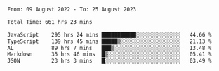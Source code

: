
<!--START_SECTION:waka-->

```txt
From: 09 August 2022 - To: 25 August 2023

Total Time: 661 hrs 23 mins

JavaScript    295 hrs 24 mins ███████████░░░░░░░░░░░░░░   44.66 %
TypeScript    139 hrs 45 mins █████▒░░░░░░░░░░░░░░░░░░░   21.13 %
AL            89 hrs 7 mins   ███▒░░░░░░░░░░░░░░░░░░░░░   13.48 %
Markdown      35 hrs 46 mins  █▒░░░░░░░░░░░░░░░░░░░░░░░   05.41 %
JSON          23 hrs 3 mins   █░░░░░░░░░░░░░░░░░░░░░░░░   03.49 %
```

<!--END_SECTION:waka-->











